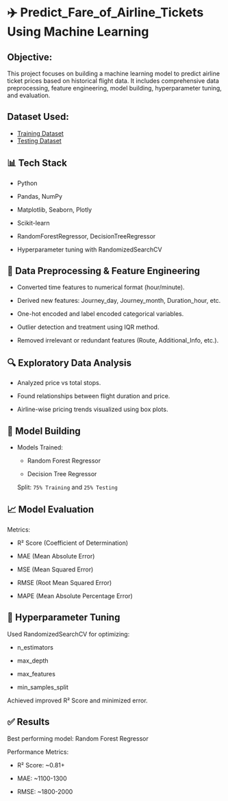 # ✈️ Predict_Fare_of_Airline_Tickets Using Machine Learning
## Objective: 
This project focuses on building a machine learning model to predict airline ticket prices based on historical flight data. It includes comprehensive data preprocessing, feature engineering, model building, hyperparameter tuning, and evaluation.

## Dataset Used:
- <a href="https://github.com/AishwaryaSatpute29/Predict_Fare_of_Airline_Tickets/blob/main/Data_Train.xlsx"> Training Dataset</a>
- <a href="https://github.com/AishwaryaSatpute29/Predict_Fare_of_Airline_Tickets/blob/main/Test_set.xlsx"> Testing Dataset</a>

## 📊 Tech Stack
- Python

- Pandas, NumPy

- Matplotlib, Seaborn, Plotly

- Scikit-learn

- RandomForestRegressor, DecisionTreeRegressor

- Hyperparameter tuning with RandomizedSearchCV

## 🧹 Data Preprocessing & Feature Engineering

- Converted time features to numerical format (hour/minute).

- Derived new features: Journey_day, Journey_month, Duration_hour, etc.

- One-hot encoded and label encoded categorical variables.

- Outlier detection and treatment using IQR method.

- Removed irrelevant or redundant features (Route, Additional_Info, etc.).

## 🔍 Exploratory Data Analysis
- Analyzed price vs total stops.

- Found relationships between flight duration and price.

- Airline-wise pricing trends visualized using box plots.

## 🤖 Model Building
- Models Trained:

   - Random Forest Regressor

   - Decision Tree Regressor

  Split: `75% Training` and `25% Testing`

## 📈 Model Evaluation
Metrics:

  - R² Score (Coefficient of Determination)
   
  - MAE (Mean Absolute Error)
   
  - MSE (Mean Squared Error)
   
  - RMSE (Root Mean Squared Error)
   
  - MAPE (Mean Absolute Percentage Error)

## 🔧 Hyperparameter Tuning
Used RandomizedSearchCV for optimizing:

  - n_estimators
   
  - max_depth
   
  - max_features
   
  - min_samples_split
   
Achieved improved R² Score and minimized error. 

## ✅ Results
Best performing model: Random Forest Regressor

Performance Metrics:

   - R² Score: ~0.81+
   
   - MAE: ~1100-1300
   
   - RMSE: ~1800-2000



